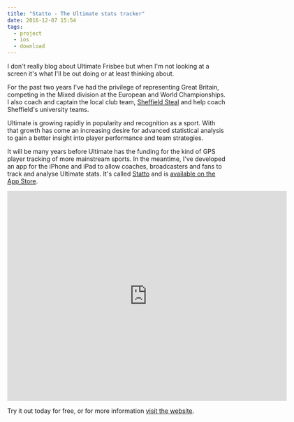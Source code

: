 ```yaml
---
title: "Statto - The Ultimate stats tracker"
date: 2016-12-07 15:54
tags:
  - project
  - ios
  - download
---
```


I don't really blog about Ultimate Frisbee but when I'm not looking at a screen it's what I'll be out doing or at least thinking about.

For the past two years I've had the privilege of representing Great Britain, competing in the Mixed division at the European and World Championships. I also coach and captain the local club team, [Sheffield Steal][steal] and help coach Sheffield's university teams.

Ultimate is growing rapidly in popularity and recognition as a sport. With that growth has come an increasing desire for advanced statistical analysis to gain a better insight into player performance and team strategies.

It will be many years before Ultimate has the funding for the kind of GPS player tracking of more mainstream sports. In the meantime, I've developed an app for the iPhone and iPad to allow coaches, broadcasters and fans to track and analyse Ultimate stats. It's called [Statto][statto] and is [available on the App Store][as].

<iframe allowfullscreen frameborder="0" height="480" src="https://player.vimeo.com/video/183842052?title=0&amp;byline=0&amp;portrait=0" width="640"></iframe>

Try it out today for free, or for more information [visit the website][statto].

[steal]: http://www.sheffieldultimate.co.uk
[statto]: http://www.stattoapp.com
[as]: https://itunes.apple.com/us/app/statto-ultimate-frisbee-stats-tracker/id1130463861
